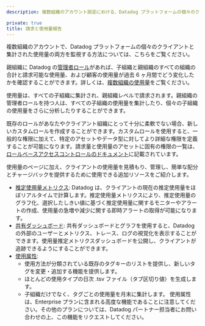 ```yaml
---
description: 複数組織のアカウント設定における、Datadog プラットフォームの個々のクライアントおよび集計使用量の監視。

private: true
title: 請求と使用量報告
---
```


複数組織のアカウントで、Datadog プラットフォームの個々のクライアントと集計された使用量の両方を監視する方法については、こちらをご覧ください。

親組織に Datadog の[管理者ロール][1]があれば、子組織と親組織のすべての組織の合計と請求可能な使用量、および顧客の使用量が過去 6 ヶ月間でどう変化したかを確認することができます。詳しくは、[複数組織の使用量][2]をご覧ください。

使用量は、すべての子組織に集計され、親組織レベルで請求されます。親組織の管理者ロールを持つ人は、すべての子組織の使用量を集計したり、個々の子組織の使用量をさらに分析したりすることができます。

既存のロールがあなたやクライアント組織にとって十分に柔軟でない場合、新しいカスタムロールを作成することができます。カスタムロールを使用すると、一般的な権限に加えて、特定のアセットやデータ型に対してより詳細な権限を定義することが可能になります。請求量と使用量のアセットに固有の権限の一覧は、[ロールベースアクセスコントロールのドキュメント][3]に記載されています。

使用量のページに加え、クライアントの使用量を見積もり、管理し、簡単な配分とチャージバックを提供するために使用できる追加リソースをご紹介します。
- [推定使用量メトリクス][4]: Datadog は、クライアントの現在の推定使用量をほぼリアルタイムで計算します。推定使用量メトリクスにより、推定使用量のグラフ化、選択したしきい値に基づく推定使用量に関するモニターやアラートの作成、使用量の急増や減少に関する即時アラートの取得が可能になります。
- [共有ダッシュボード][5]: 共有ダッシュボードとグラフを使用すると、Datadog の外部のユーザーとメトリクス、トレース、ログの視覚化を表示することができます。使用量推定メトリクスダッシュボードを公開し、クライアントが追跡できるようにすることができます。
- [使用属性][6]:
  - 使用方法が分類されている既存のタグキーのリストを提供し、新しいタグを変更・追加する機能を提供します。
  - ほとんどの使用タイプの日次 .tsv ファイル（タブ区切り値）を生成します。
  - 子組織だけでなく、タグごとの使用量を月末に集計します。
  使用属性は、Enterprise プランに含まれる高度な機能であることに注意してください。その他のプランについては、Datadog パートナー担当者にお問い合わせの上、この機能をリクエストしてください。

[1]: /ja/account_management/rbac/
[2]: /ja/account_management/multi_organization/#multi-org-usage
[3]: /ja/account_management/rbac/permissions/?tab=ui#billing-and-usage
[4]: /ja/account_management/billing/usage_metrics/
[5]: /ja/dashboards/sharing/
[6]: /ja/account_management/billing/usage_attribution/
